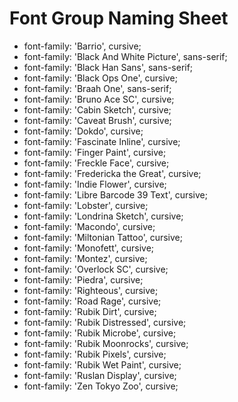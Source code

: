 # Font Group Naming Sheet

-   font-family: 'Barrio', cursive;
-   font-family: 'Black And White Picture', sans-serif;
-   font-family: 'Black Han Sans', sans-serif;
-   font-family: 'Black Ops One', cursive;
-   font-family: 'Braah One', sans-serif;
-   font-family: 'Bruno Ace SC', cursive;
-   font-family: 'Cabin Sketch', cursive;
-   font-family: 'Caveat Brush', cursive;
-   font-family: 'Dokdo', cursive;
-   font-family: 'Fascinate Inline', cursive;
-   font-family: 'Finger Paint', cursive;
-   font-family: 'Freckle Face', cursive;
-   font-family: 'Fredericka the Great', cursive;
-   font-family: 'Indie Flower', cursive;
-   font-family: 'Libre Barcode 39 Text', cursive;
-   font-family: 'Lobster', cursive;
-   font-family: 'Londrina Sketch', cursive;
-   font-family: 'Macondo', cursive;
-   font-family: 'Miltonian Tattoo', cursive;
-   font-family: 'Monofett', cursive;
-   font-family: 'Montez', cursive;
-   font-family: 'Overlock SC', cursive;
-   font-family: 'Piedra', cursive;
-   font-family: 'Righteous', cursive;
-   font-family: 'Road Rage', cursive;
-   font-family: 'Rubik Dirt', cursive;
-   font-family: 'Rubik Distressed', cursive;
-   font-family: 'Rubik Microbe', cursive;
-   font-family: 'Rubik Moonrocks', cursive;
-   font-family: 'Rubik Pixels', cursive;
-   font-family: 'Rubik Wet Paint', cursive;
-   font-family: 'Ruslan Display', cursive;
-   font-family: 'Zen Tokyo Zoo', cursive;
